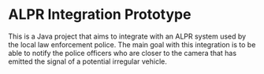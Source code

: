 # ALPR Integration Prototype
This is a Java project that aims to integrate with an ALPR system used by the local law enforcement police.
The main goal with this integration is to be able to notify the police officers who are closer to the camera that has emitted the signal of a potential irregular vehicle.
